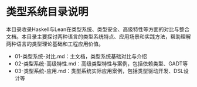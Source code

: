 # 类型系统目录说明

本目录收录Haskell与Lean在类型系统、类型安全、高级特性等方面的对比与整合文档。本目录主要探讨两种语言的类型系统特点、应用场景和实践方法，帮助理解两种语言的类型理论基础和工程应用价值。

- 01-类型系统-对比.md：主文档，类型系统基础对比与介绍
- 02-类型系统-高级特性.md：高级类型特性与案例，包括依赖类型、GADT等
- 03-类型系统-应用.md：类型系统实际应用案例，包括类型驱动开发、DSL设计等
